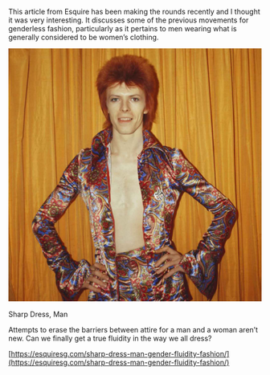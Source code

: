 This article from Esquire has been making the rounds recently and I thought it was very interesting. It discusses some of the previous movements for genderless fashion, particularly as it pertains to men wearing what is generally considered to be women’s clothing.

[](https://esquiresg.com/sharp-dress-man-gender-fluidity-fashion/ "Sharp Dress, Man")

![](david-bowie-ziggy-stardust-sharp-dress-man-fashion-esquire-singapore-esquiresg-home.jpg)

Sharp Dress, Man

Attempts to erase the barriers between attire for a man and a woman aren’t new. Can we finally get a true fluidity in the way we all dress?

[https://esquiresg.com/sharp-dress-man-gender-fluidity-fashion/](https://esquiresg.com/sharp-dress-man-gender-fluidity-fashion/)